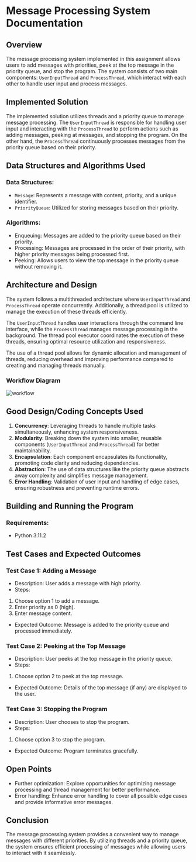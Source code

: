 # Message Processing System Documentation

## Overview

The message processing system implemented in this assignment allows users to add messages with priorities, peek at the top message in the priority queue, and stop the program. The system consists of two main components: `UserInputThread` and `ProcessThread`, which interact with each other to handle user input and process messages.

## Implemented Solution

The implemented solution utilizes threads and a priority queue to manage message processing. The `UserInputThread` is responsible for handling user input and interacting with the `ProcessThread` to perform actions such as adding messages, peeking at messages, and stopping the program. On the other hand, the `ProcessThread` continuously processes messages from the priority queue based on their priority.

## Data Structures and Algorithms Used

### Data Structures:
- `Message`: Represents a message with content, priority, and a unique identifier.
- `PriorityQueue`: Utilized for storing messages based on their priority.

### Algorithms:
- Enqueuing: Messages are added to the priority queue based on their priority.
- Processing: Messages are processed in the order of their priority, with higher priority messages being processed first.
- Peeking: Allows users to view the top message in the priority queue without removing it.
  
## Architecture and Design

The system follows a multithreaded architecture where `UserInputThread` and `ProcessThread` operate concurrently. Additionally, a thread pool is utilized to manage the execution of these threads efficiently.

The `UserInputThread` handles user interactions through the command line interface, while the `ProcessThread` manages message processing in the background. The thread pool executor coordinates the execution of these threads, ensuring optimal resource utilization and responsiveness.

The use of a thread pool allows for dynamic allocation and management of threads, reducing overhead and improving performance compared to creating and managing threads manually.

### Workflow Diagram
![workflow](https://github.com/MdSafwaan/Python-multithreading/assets/96886061/d3af3c04-a0ce-4a30-adb1-b975b92a4f04)

## Good Design/Coding Concepts Used

1. **Concurrency**: Leveraging threads to handle multiple tasks simultaneously, enhancing system responsiveness.
2. **Modularity**: Breaking down the system into smaller, reusable components (`UserInputThread` and `ProcessThread`) for better maintainability.
3. **Encapsulation**: Each component encapsulates its functionality, promoting code clarity and reducing dependencies.
4. **Abstraction**: The use of data structures like the priority queue abstracts away complexity and simplifies message management.
5. **Error Handling**: Validation of user input and handling of edge cases, ensuring robustness and preventing runtime errors.

## Building and Running the Program

### Requirements:
- Python 3.11.2

## Test Cases and Expected Outcomes

### Test Case 1: Adding a Message
- Description: User adds a message with high priority.
- Steps:
1. Choose option 1 to add a message.
2. Enter priority as 0 (high).
3. Enter message content.
- Expected Outcome: Message is added to the priority queue and processed immediately.

### Test Case 2: Peeking at the Top Message
- Description: User peeks at the top message in the priority queue.
- Steps:
1. Choose option 2 to peek at the top message.
- Expected Outcome: Details of the top message (if any) are displayed to the user.

### Test Case 3: Stopping the Program
- Description: User chooses to stop the program.
- Steps:
1. Choose option 3 to stop the program.
- Expected Outcome: Program terminates gracefully.

## Open Points

- Further optimization: Explore opportunities for optimizing message processing and thread management for better performance.
- Error handling: Enhance error handling to cover all possible edge cases and provide informative error messages.

## Conclusion

The message processing system provides a convenient way to manage messages with different priorities. By utilizing threads and a priority queue, the system ensures efficient processing of messages while allowing users to interact with it seamlessly.

